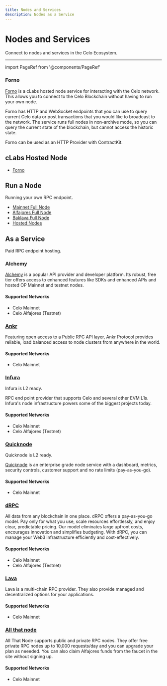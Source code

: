```yaml
---
title: Nodes and Services
description: Nodes as a Service
---
```


# Nodes and Services

Connect to nodes and services in the Celo Ecosystem.

---

import PageRef from '@components/PageRef'

### Forno

[Forno](./forno.md) is a cLabs hosted node service for interacting with the Celo network. This allows you to connect to the Celo Blockchain without having to run your own node.

Forno has HTTP and WebSocket endpoints that you can use to query current Celo data or post transactions that you would like to broadcast to the network. The service runs full nodes in non-archive mode, so you can query the current state of the blockchain, but cannot access the historic state.

Forno can be used as an HTTP Provider with ContractKit.

## cLabs Hosted Node

- [Forno](forno)

## Run a Node

Running your own RPC endpoint.

- [Mainnet Full Node](./run-mainnet.md)
- [Alfajores Full Node](./run-alfajores.md)
- [Baklava Full Node](./run-baklava.md)
- [Hosted Nodes](./run-hosted.md)

## As a Service

Paid RPC endpoint hosting.

### Alchemy

[Alchemy](https://docs.alchemy.com/reference/api-overview) is a popular API provider and developer platform. Its robust, free tier offers access to enhanced features like SDKs and enhanced APIs and hosted OP Mainnet and testnet nodes.

#### **Supported Networks**
- Celo Mainnet
- Celo Alfajores (Testnet)

<PageRef url="https://docs.alchemy.com/reference/api-overview" pageName="Alchemy" />

### [Ankr](https://www.ankr.com/rpc/celo/)

Featuring open access to a Public RPC API layer, Ankr Protocol provides reliable, load balanced access to node clusters from anywhere in the world.

#### **Supported Networks**
- Celo Mainnet

<PageRef url="https://www.ankr.com/rpc/celo/" pageName="Ankr" />

### [Infura](https://www.infura.io/)

Infura is L2 ready.

RPC end point provider that supports Celo and several other EVM L1s. Infura's node infrastructure powers some of the biggest projects today.

#### **Supported Networks**
- Celo Mainnet
- Celo Alfajores (Testnet)

<PageRef url="https://docs.metamask.io/services/get-started/endpoints/#celo" pageName="Infura" />

### [Quicknode](https://www.quicknode.com/chains/celo)

Quicknode is L2 ready.

[Quicknode](https://www.quicknode.com/chains/celo) is an enterprise grade node service with a dashboard, metrics, security controls, customer support and no rate limits (pay-as-you-go).

#### **Supported Networks**
- Celo Mainnet

<PageRef url="https://www.quicknode.com/docs/celo" pageName="Quicknode" />

### [dRPC](https://drpc.org/chainlist/celo)

All data from any blockchain in one place. dRPC offers a pay-as-you-go model. Pay only for what you use, scale resources effortlessly, and enjoy clear, predictable pricing. Our model eliminates large upfront costs, encourages innovation and simplifies budgeting. With dRPC, you can manage your Web3 infrastructure efficiently and cost-effectively.

#### **Supported Networks**
- Celo Mainnet
- Celo Alfajores (Testnet)

<PageRef url="https://drpc.org/chainlist/celo" pageName="DRPC" />

### [Lava](https://docs.lavanet.xyz/celo-dev/)

Lava is a multi-chain RPC provider. They also provide managed and decentralized options for your applications.

#### **Supported Networks**
- Celo Mainnet

<PageRef url="https://docs.lavanet.xyz/celo-dev/" pageName="Lava" />

### [All that node](https://www.allthatnode.com/celo.dsrv)

All That Node supports public and private RPC nodes. They offer free private RPC nodes up to 10,000 requests/day and you can upgrade your plan as neeeded.
You can also claim Alfajores funds from the faucet in the site without signing up.

#### **Supported Networks**
- Celo Mainnet

<PageRef url="https://www.allthatnode.com/celo.dsrv" pageName="All That Node" />


